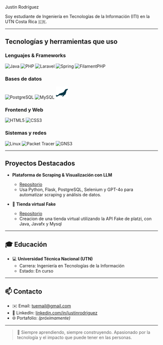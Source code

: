 Justin Rodríguez

Soy estudiante de Ingeniería en Tecnologías de la Información (ITI) en la UTN Costa Rica 🇨🇷.

---

##  Tecnologías y herramientas que uso

### Lenguajes & Frameworks

<p align="left">
  <img src="https://cdn.jsdelivr.net/gh/devicons/devicon/icons/java/java-original.svg" alt="Java" width="40" height="40"/>
  <img src="https://cdn.jsdelivr.net/gh/devicons/devicon/icons/php/php-original.svg" alt="PHP" width="40" height="40"/>
  <img src="https://upload.wikimedia.org/wikipedia/commons/thumb/9/9a/Laravel.svg/800px-Laravel.svg.png" alt="Laravel" width="40" height="40"/>
  <img src="https://cdn.jsdelivr.net/gh/devicons/devicon/icons/spring/spring-original.svg" alt="Spring" width="40" height="40"/>
  <img src="https://pbs.twimg.com/profile_images/1619675369333788674/FVauPXtT_400x400.jpg" alt="FilamentPHP" width="40" height="40"/>
</p>

### Bases de datos

<p align="left">
  <img src="https://cdn.jsdelivr.net/gh/devicons/devicon/icons/postgresql/postgresql-original.svg" alt="PostgreSQL" width="40" height="40"/>
  <img src="https://cdn.jsdelivr.net/gh/devicons/devicon/icons/mysql/mysql-original.svg" alt="MySQL" width="40" height="40"/>
  <img src="https://raw.githubusercontent.com/devicons/devicon/master/icons/mariadb/mariadb-original.svg" alt="MariaDB" width="40" height="40"/>
</p>

### Frontend y Web

<p align="left">
  <img src="https://cdn.jsdelivr.net/gh/devicons/devicon/icons/html5/html5-original.svg" alt="HTML5" width="40" height="40"/>
  <img src="https://cdn.jsdelivr.net/gh/devicons/devicon/icons/css3/css3-original.svg" alt="CSS3" width="40" height="40"/>
</p>

### Sistemas y redes

<p align="left">
  <img src="https://cdn.jsdelivr.net/gh/devicons/devicon/icons/linux/linux-original.svg" alt="Linux" width="40" height="40"/>
  <img src="https://www.startertutorials.com/blog/wp-content/uploads/2024/08/Cisco-Packet-Tracer-CPT.png" alt="Packet Tracer" width="40" height="40"/>
  <img src="https://upload.wikimedia.org/wikipedia/commons/8/8f/GNS3_logo.png" alt="GNS3" width="40" height="40"/>
</p>

---

## Proyectos Destacados

- **Plataforma de Scraping & Visualización con LLM**
  - [Repositorio](https://github.com/usuario/proyecto1)
  - Usa Python, Flask, PostgreSQL, Selenium y GPT-4o para automatizar scraping y análisis de datos.

- 🧪 **Tienda virtual Fake**
  - [Repositorio](https://github.com/usuario/proyecto2)
  - Creacion de una tienda virtual utilizando la API Fake de platzi, con Java, Javafx y Mysql

---

## 🎓 Educación

- 💻 **Universidad Técnica Nacional (UTN)**
  - Carrera: Ingeniería en Tecnologías de la Información
  - Estado: En curso

---

## 📫 Contacto

- ✉️ Email: [tuemail@gmail.com](mailto:tuemail@gmail.com)
- 💼 LinkedIn: [linkedin.com/in/justinrodriguez](https://linkedin.com/in/justinrodriguez)
- 🌐 Portafolio: *(próximamente)*

---

> 🧠 Siempre aprendiendo, siempre construyendo. Apasionado por la tecnología y el impacto que puede tener en las personas.

